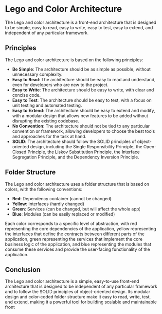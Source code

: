 # Lego and Color Architecture

The Lego and color architecture is a front-end architecture that is designed to be simple, easy to read, easy to write, easy to test, easy to extend, and independent of any particular framework.

## Principles

The Lego and color architecture is based on the following principles:

- **Be Simple**: The architecture should be as simple as possible, without unnecessary complexity.
- **Easy to Read**: The architecture should be easy to read and understand, even for developers who are new to the project.
- **Easy to Write**: The architecture should be easy to write, with clear and concise code.
- **Easy to Test**: The architecture should be easy to test, with a focus on unit testing and automated testing.
- **Easy to Extend**: The architecture should be easy to extend and modify, with a modular design that allows new features to be added without disrupting the existing codebase.
- **No Convention**: The architecture should not be tied to any particular convention or framework, allowing developers to choose the best tools and approaches for the task at hand.
- **SOLID**: The architecture should follow the SOLID principles of object-oriented design, including the Single Responsibility Principle, the Open-Closed Principle, the Liskov Substitution Principle, the Interface Segregation Principle, and the Dependency Inversion Principle.

## Folder Structure

The Lego and color architecture uses a folder structure that is based on colors, with the following conventions:

- **Red**: Dependency container (cannot be changed)
- **Yellow**: Interfaces (hardly changed)
- **Green**: Services (can be changed, but will affect the whole app)
- **Blue**: Modules (can be easily replaced or modified)

Each color corresponds to a specific level of abstraction, with red representing the core dependencies of the application, yellow representing the interfaces that define the contracts between different parts of the application, green representing the services that implement the core business logic of the application, and blue representing the modules that consume these services and provide the user-facing functionality of the application.

## Conclusion

The Lego and color architecture is a simple, easy-to-use front-end architecture that is designed to be independent of any particular framework and to follow the SOLID principles of object-oriented design. Its modular design and color-coded folder structure make it easy to read, write, test, and extend, making it a powerful tool for building scalable and maintainable front

